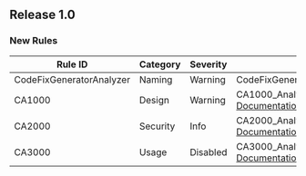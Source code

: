 ﻿## Release 1.0

### New Rules
Rule ID                  | Category | Severity | Notes
-------------------------|----------|----------|----------------------------------------------------------------
CodeFixGeneratorAnalyzer | Naming   | Warning  | CodeFixGeneratorAnalyzerAnalyzer
CA1000                   | Design   | Warning  | CA1000_AnalyzerName, [Documentation](CA1000_Documentation_Link)
CA2000                   | Security | Info     | CA2000_AnalyzerName, [Documentation](CA2000_Documentation_Link)
CA3000                   | Usage    | Disabled | CA3000_AnalyzerName, [Documentation](CA3000_Documentation_Link)
